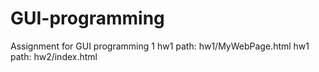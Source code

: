 # GUI-programming
Assignment for GUI programming 1
hw1 path: hw1/MyWebPage.html
hw1 path: hw2/index.html
